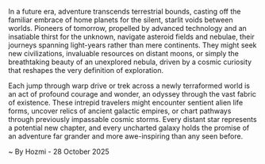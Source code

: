 
In a future era, adventure transcends terrestrial bounds, casting off the familiar embrace of home planets for the silent, starlit voids between worlds. Pioneers of tomorrow, propelled by advanced technology and an insatiable thirst for the unknown, navigate asteroid fields and nebulae, their journeys spanning light-years rather than mere continents. They might seek new civilizations, invaluable resources on distant moons, or simply the breathtaking beauty of an unexplored nebula, driven by a cosmic curiosity that reshapes the very definition of exploration.

Each jump through warp drive or trek across a newly terraformed world is an act of profound courage and wonder, an odyssey through the vast fabric of existence. These intrepid travelers might encounter sentient alien life forms, uncover relics of ancient galactic empires, or chart pathways through previously impassable cosmic storms. Every distant star represents a potential new chapter, and every uncharted galaxy holds the promise of an adventure far grander and more awe-inspiring than any seen before.

~ By Hozmi - 28 October 2025
